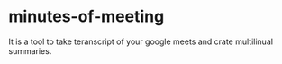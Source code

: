 # minutes-of-meeting
It is a tool to take teranscript of your google meets and crate multilinual summaries.
